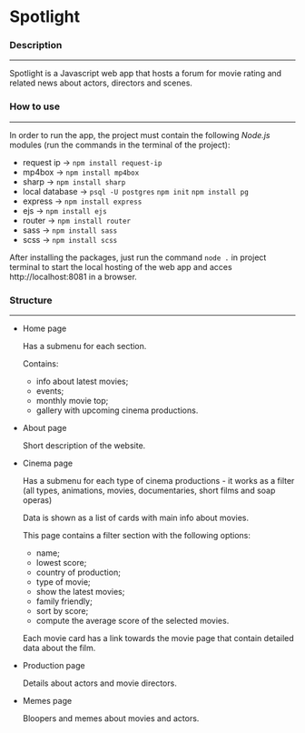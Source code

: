 # Spotlight

### Description

---

Spotlight is a Javascript web app that hosts a forum for movie rating and related news about actors, directors and scenes.

### How to use

---

In order to run the app, the project must contain the following *Node.js* modules (run the commands in the terminal of the project):

- request ip -> `npm install request-ip`
- mp4box -> `npm install mp4box`
- sharp -> `npm install sharp`
- local database -> `psql -U postgres` `npm init` `npm install pg`
- express -> `npm install express`
- ejs -> `npm install ejs`
- router -> `npm install router`
- sass -> `npm install sass` 
- scss -> `npm install scss` 

After installing the packages, just run the command `node .` in project terminal to start the local hosting of the web app and acces http://localhost:8081 in a browser.

### Structure

---

- Home page 

  Has a submenu for each section.
  
  Contains: 
  - info about latest movies;
  - events;
  - monthly movie top;
  - gallery with upcoming cinema productions.
  
- About page

  Short description of the website.
  
- Cinema page

  Has a submenu for each type of cinema productions - it works as a filter (all types, animations, movies, documentaries, short films and soap operas)
  
  Data is shown as a list of cards with main info about movies.
  
  This page contains a filter section with the following options:
  - name;
  - lowest score;
  - country of production;
  - type of movie;
  - show the latest movies;
  - family friendly;
  - sort by score;
  - compute the average score of the selected movies.
  
  Each movie card has a link towards the movie page that contain detailed data about the film.
  
- Production page

  Details about actors and movie directors.
  
- Memes page

  Bloopers and memes about movies and actors.
